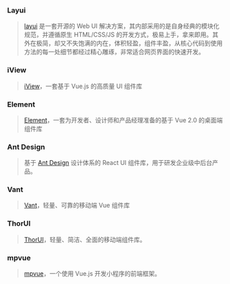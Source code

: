 ### Layui
>  [layui](https://www.layui.com/) 是一套开源的 Web UI 解决方案，其内部采用的是自身经典的模块化规范，并遵循原生 HTML/CSS/JS 的开发方式，极易上手，拿来即用。其外在极简，却又不失饱满的内在，体积轻盈，组件丰盈，从核心代码到使用方法的每一处细节都经过精心雕琢，非常适合网页界面的快速开发。

### iView
>  [iView](https://www.iviewui.com/)，一套基于 Vue.js 的高质量 UI 组件库

### Element
>  [Element](https://element.eleme.cn/#/zh-CN)，一套为开发者、设计师和产品经理准备的基于 Vue 2.0 的桌面端组件库

### Ant Design[](https://ant.design/index-cn)
>  基于 [Ant Design](https://ant.design/index-cn) 设计体系的 React UI 组件库，用于研发企业级中后台产品。

### Vant
>  [Vant](https://youzan.github.io/vant/#/zh-CN/intro)，轻量、可靠的移动端 Vue 组件库

### ThorUI
>  [ThorUI](https://thorui.cn/doc/)，轻量、简洁、全面的移动端组件库。

### mpvue
>  [mpvue](http://mpvue.com/)，一个使用 Vue.js 开发小程序的前端框架。